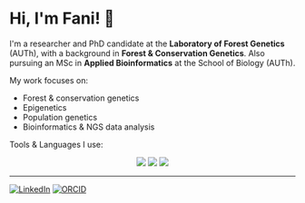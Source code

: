 # Hi, I'm Fani! 👋
I'm a researcher and PhD candidate at the **Laboratory of Forest Genetics** (AUTh), with a background in **Forest & Conservation Genetics**. Also pursuing an MSc in **Applied Bioinformatics** at the School of Biology (AUTh).

My work focuses on:
- Forest & conservation genetics 
- Epigenetics
- Population genetics
- Bioinformatics & NGS data analysis

Tools & Languages I use:

<p align="center">
  <img src="https://img.shields.io/badge/R-276DC3?style=for-the-badge&logo=r&logoColor=white" />
  <img src="https://img.shields.io/badge/RStudio-75AADB?style=for-the-badge&logo=rstudio&logoColor=white" />
  <img src="https://img.shields.io/badge/Python-3776AB?style=for-the-badge&logo=python&logoColor=white" />
</p>

---



[![LinkedIn](https://img.shields.io/badge/LinkedIn-blue?style=flat&logo=linkedin)](https://www.linkedin.com/in/fani-g-lyrou-3352ab109/)
[![ORCID](https://img.shields.io/badge/ORCID-000000?style=flat&logo=orcid)](https://orcid.org/0000-0002-7739-906X)
